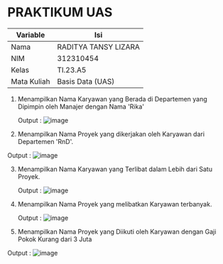 # PRAKTIKUM UAS

| Variable | Isi |
| -------- | --- |
| Nama | RADITYA TANSY LIZARA  |
| NIM | 312310454 |
| Kelas | TI.23.A5 |
| Mata Kuliah | Basis Data (UAS) |

1. Menampilkan Nama Karyawan yang Berada di Departemen yang Dipimpin oleh Manajer dengan Nama 'Rika'

   Output :
   ![image](https://github.com/RadityaTansyLizara/PRAKTIKUMUAS/assets/147571863/19e062fb-f627-4f6e-8ed3-cebb5cb70d17)

2. Menampilkan Nama Proyek yang dikerjakan oleh Karyawan dari
Departemen 'RnD'.

Output :
![image](https://github.com/RadityaTansyLizara/PRAKTIKUMUAS/assets/147571863/74bc0f4d-ecf8-490f-a2b8-76cc81800964)

3. Menampilkan Nama Karyawan yang Terlibat dalam Lebih dari Satu Proyek.
   
   Output :
![image](https://github.com/RadityaTansyLizara/PRAKTIKUMUAS/assets/147571863/0525259a-5fe0-4ede-b8f1-e2c8ea2f1332)

4. Menampilkan Nama Proyek yang melibatkan Karyawan terbanyak.
   
   Output :
   ![image](https://github.com/RadityaTansyLizara/PRAKTIKUMUAS/assets/147571863/1af09fb3-328a-4ca4-92ce-e24ff0b627eb)

5. Menampilkan Nama Proyek yang Diikuti oleh Karyawan dengan Gaji Pokok
Kurang dari 3 Juta

Output :
![image](https://github.com/RadityaTansyLizara/PRAKTIKUMUAS/assets/147571863/8af5105e-4a99-4183-b512-3809c02e4691)
